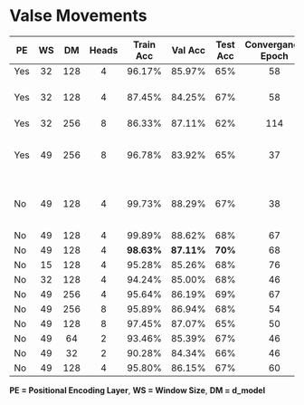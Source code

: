 # Valse Movements

| PE  | WS  | DM  | Heads  | Train Acc  |     Val Acc    |   Test Acc   |  Convergance Epoch | Dropout | Caveat|
|---  |:--------------------: |:-------------------------:    |:------------: |:----------------------:| :--------------------: |:---------------------------------------:      | :--------------------: | :--------------------: |  :--------------------: |
| Yes|      32|        128|      4      |          96.17\%        |     85.97\%    |       65\% |   58    |
| Yes|      32|        128|      4      |          87.45\%        |     84.25\%    |       67\% |   58    | 0.2 | length as attribute |
| Yes|      32|        256|      8      |          86.33\%        |     87.11\%    |       62\% |   114   |
| Yes|      49|        256|      8      |          96.78\%        |     83.92\%    |       65\% |   37   |  0.1 | Flatten, no Dense + dropout |
| No |      49|        128|      4      |          99.73\%        |     88.29\%    |       67\% |   38    |  0.1 | Flatten, no Dense + dropout |
| No |      49|        128|      4      |          99.89\%        |     88.62\%    |       68\% |   67    |  0.1 |
| No |      49|        128|      4      |          **98.63\%**        |     **87.11\%**    |       **70\%** |   68    |
| No |      15|        128|      4      |          95.28\%        |     85.26\%    |       68\% |   76    |
| No |      32|        128|      4      |          94.24\%        |     85.00\%    |       68\% |   46    |
| No |      49|        256|      4      |          95.64\%        |     86.19\%    |       69\% |   67    |
| No |      49|        256|      8      |          95.89\%        |     86.94\%    |       68\% |   54    |
| No |      49|        128|      8      |          97.45\%        |     87.07\%    |       65\% |   50    |
| No |      49|        64 |      2      |          93.46\%        |     85.39\%    |       67\% |   46    |
| No |      49|        32 |      2      |          90.28\%        |     84.34\%    |       66\% |   46    |
| No |      49|        128|      4      |          95.80\%        |     86.15\%    |       67\% |   60    |  0.3 |



**PE = Positional Encoding Layer**, **WS = Window Size**, **DM = d_model**
